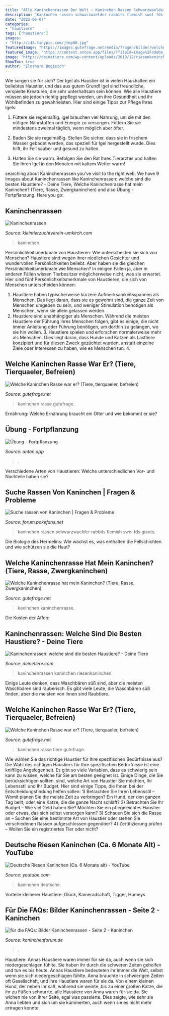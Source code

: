 ```yaml
---
title: "Alle Kaninchenrassen Der Welt ~ Kaninchen Rassen Schwarzwaelder Rabbits Flemish Swol Fds Giants"
description: "Kaninchen rassen schwarzwaelder rabbits flemish swol fds giants"
date: "2022-06-07"
categories:
- "haustiere"
tags: ["haustiere"]
images:
- "http://i48.tinypic.com/jtmp80.jpg"
featuredImage: "https://images.gutefrage.net/media/fragen/bilder/welche-kaninchenrasse-hat-mein-kaninchen/0_full.jpg?v=1493462208000"
featured_image: "https://content.anton.app/files/?fileId=image%2Fadobe_269750952&amp;etag=73b6-64143"
image: "https://deinetiere.com/wp-content/uploads/2019/12/riesenkaninchen.jpg"
ShowToc: true
author: "Eleanore Bogisich"
---
```



Wie sorgen sie für sich?
Der Igel als Haustier ist in vielen Haushalten ein beliebtes Haustier, und das aus gutem Grund! Igel sind freundliche, verspielte Kreaturen, die sehr unterhaltsam sein können. Wie alle Haustiere müssen sie jedoch richtig gepflegt werden, um ihre Gesundheit und ihr Wohlbefinden zu gewährleisten. Hier sind einige Tipps zur Pflege Ihres Igels:
1) Füttere sie regelmäßig. Igel brauchen viel Nahrung, um sie mit den nötigen Nährstoffen und Energie zu versorgen. Füttern Sie sie mindestens zweimal täglich, wenn möglich aber öfter.

2) Baden Sie sie regelmäßig. Stellen Sie sicher, dass sie in frischem Wasser gebadet werden, das speziell für Igel hergestellt wurde. Dies hilft, ihr Fell sauber und gesund zu halten.

3) Halten Sie sie warm. Befolgen Sie den Rat Ihres Tierarztes und halten Sie Ihren Igel in den Monaten mit kaltem Wetter warm!

	

		
searching about Kaninchenrassen you've visit to the right web. We have 9 Images about Kaninchenrassen like Kaninchenrassen: welche sind die besten Haustiere? - Deine Tiere, Welche Kaninchenrasse hat mein Kaninchen? (Tiere, Rasse, Zwergkaninchen) and also Übung - Fortpflanzung. Here you go:
		
    
## Kaninchenrassen

<img loading=lazy src="https://www.kleintierzuchtverein-umkirch.com/s/cc_images/teaserbox_37303081.jpg?t=1416070056" onerror="this.onerror=null;this.src='https://tse2.mm.bing.net/th?id=OIP.tDpHNEIPcBs8GIclmmbytwHaGB&amp;pid=15.1';" alt="Kaninchenrassen">

_Source: kleintierzuchtverein-umkirch.com_

>kaninchen. 

	

Persönlichkeitsmerkmale von Haustieren: Wie unterscheiden sie sich von Menschen?
Haustiere sind wegen ihrer niedlichen Gesichter und wundervollen Persönlichkeiten beliebt. Aber haben sie die gleichen Persönlichkeitsmerkmale wie Menschen? In einigen Fällen ja, aber in anderen Fällen wissen Tierbesitzer möglicherweise nicht, was sie erwartet. Hier sind fünf Persönlichkeitsmerkmale von Haustieren, die sich von Menschen unterscheiden können:
1. Haustiere haben typischerweise kürzere Aufmerksamkeitsspannen als Menschen. Das liegt daran, dass sie es gewohnt sind, die ganze Zeit von Menschen umgeben zu sein, und weniger Stimulation benötigen als Menschen, wenn sie allein gelassen werden.
2. Haustiere sind unabhängiger als Menschen. Während die meisten Haustiere der Führung ihres Menschen folgen, gibt es einige, die nicht immer Anleitung oder Führung benötigen, um dorthin zu gelangen, wo sie hin wollen. 3. Haustiere spielen und erforschen normalerweise mehr als Menschen. Dies liegt daran, dass Hunde und Katzen als Lasttiere konzipiert und für diesen Zweck gezüchtet wurden, anstatt einzelne Ziele oder Interessen zu haben, wie es Menschen tun. 4.

    
## Welche Kaninchen Rasse War Er? (Tiere, Tierquaeler, Befreien)

<img loading=lazy src="https://images.gutefrage.net/media/fragen/bilder/welche-kaninchen-rasse-war-er/0_full.jpg?v=1362212714000" onerror="this.onerror=null;this.src='https://tse4.mm.bing.net/th?id=OIP.oiWwAzDIGrBOFd92LL9UewHaFj&amp;pid=15.1';" alt="Welche Kaninchen Rasse war er? (Tiere, tierquaeler, befreien)">

_Source: gutefrage.net_

>kaninchen rasse gutefrage. 

	

Ernährung: Welche Ernährung braucht ein Otter und wie bekommt er sie?

    
## Übung - Fortpflanzung

<img loading=lazy src="https://content.anton.app/files/?fileId=image%2Fadobe_269750952&amp;etag=73b6-64143" onerror="this.onerror=null;this.src='https://tse3.mm.bing.net/th?id=OIP.c7b3sgcSVHvoucw4jthBZwHaFS&amp;pid=15.1';" alt="Übung - Fortpflanzung">

_Source: anton.app_

>. 

	

Verschiedene Arten von Haustieren: Welche unterschiedlichen Vor- und Nachteile haben sie?

    
## Suche Rassen Von Kaninchen | Fragen &amp; Probleme

<img loading=lazy src="http://media.schwarzwaelder-bote.de/cms_images/swol/nachrichten/lokales/fds/2008/10/kaninchen.jpg" onerror="this.onerror=null;this.src='https://tse1.mm.bing.net/th?id=OIP.FPkU8M03sTFsuQGhiY-nJQAAAA&amp;pid=15.1';" alt="Suche rassen von Kaninchen | Fragen &amp; Probleme">

_Source: forum.pokefans.net_

>kaninchen rassen schwarzwaelder rabbits flemish swol fds giants. 

	

Die Biologie des Hermelins: Wie wächst es, was enthalten die Fellschichten und wie schützen sie die Haut?

    
## Welche Kaninchenrasse Hat Mein Kaninchen? (Tiere, Rasse, Zwergkaninchen)

<img loading=lazy src="https://images.gutefrage.net/media/fragen/bilder/welche-kaninchenrasse-hat-mein-kaninchen/0_full.jpg?v=1493462208000" onerror="this.onerror=null;this.src='https://tse4.mm.bing.net/th?id=OIP.iYP-MquJXDp0B2YtRgKYAQHaHa&amp;pid=15.1';" alt="Welche Kaninchenrasse hat mein Kaninchen? (Tiere, Rasse, Zwergkaninchen)">

_Source: gutefrage.net_

>kaninchen kaninchenrasse. 

	

Die Kosten der Affen:

    
## Kaninchenrassen: Welche Sind Die Besten Haustiere? - Deine Tiere

<img loading=lazy src="https://deinetiere.com/wp-content/uploads/2019/12/riesenkaninchen.jpg" onerror="this.onerror=null;this.src='https://tse2.mm.bing.net/th?id=OIP.Fydz5tTUvnYotCKqmpNCJAHaGH&amp;pid=15.1';" alt="Kaninchenrassen: welche sind die besten Haustiere? - Deine Tiere">

_Source: deinetiere.com_

>kaninchenrassen kaninchen riesenkaninchen. 

	

Einige Leute denken, dass Waschbären süß sind, aber die meisten Waschbären sind räuberisch.
Es gibt viele Leute, die Waschbären süß finden, aber die meisten von ihnen sind Raubtiere.

    
## Welche Kaninchen Rasse War Er? (Tiere, Tierquaeler, Befreien)

<img loading=lazy src="https://images.gutefrage.net/media/fragen/bilder/welche-kaninchen-rasse-war-er/0_original.jpg?v=1362212714000" onerror="this.onerror=null;this.src='https://tse2.mm.bing.net/th?id=OIP.5hRiBI1RJ_VXYKw1TUybjwHaFj&amp;pid=15.1';" alt="Welche Kaninchen Rasse war er? (Tiere, tierquaeler, befreien)">

_Source: gutefrage.net_

>kaninchen rasse tiere gutefrage. 

	

Wie wählen Sie das richtige Haustier für Ihre spezifischen Bedürfnisse aus?
Die Wahl des richtigen Haustiers für Ihre spezifischen Bedürfnisse ist eine knifflige Angelegenheit. Es gibt so viele Variablen, dass es schwierig sein kann zu wissen, welche für Sie am besten geeignet ist. Einige Dinge, die Sie berücksichtigen sollten, sind, welche Art von Haustier Sie möchten, Ihr Lebensstil und Ihr Budget. Hier sind einige Tipps, die Ihnen bei der Entscheidungsfindung helfen sollen: 1) Betrachten Sie Ihren Lebensstil – Womit planen Sie die meiste Zeit zu verbringen? Ein Hund, der den ganzen Tag bellt, oder eine Katze, die die ganze Nacht schläft? 2) Betrachten Sie Ihr Budget – Wie viel Geld haben Sie? Möchten Sie ein pflegeleichtes Haustier oder etwas, das sich selbst versorgen kann? 3) Schauen Sie sich die Rasse an – Suchen Sie eine bestimmte Art von Haustier oder stehen Sie verschiedenen Rassen aufgeschlossen gegenüber? 4) Zertifizierung prüfen – Wollen Sie ein registriertes Tier oder nicht?

    
## Deutsche Riesen Kaninchen (Ca. 6 Monate Alt) - YouTube

<img loading=lazy src="https://i.ytimg.com/vi/33tF4PjdADk/maxresdefault.jpg" onerror="this.onerror=null;this.src='https://tse3.mm.bing.net/th?id=OIP.IRLsU-RaJUJ0HGpP9GrfKgHaEK&amp;pid=15.1';" alt="Deutsche Riesen Kaninchen (Ca. 6 Monate alt) - YouTube">

_Source: youtube.com_

>kaninchen deutsche. 

	

Vorteile kleinerer Haustiere: Glück, Kameradschaft, Tigger, Humeys

    
## Für Die FAQs: Bilder Kaninchenrassen - Seite 2 - Kaninchen

<img loading=lazy src="http://i48.tinypic.com/jtmp80.jpg" onerror="this.onerror=null;this.src='https://tse4.mm.bing.net/th?id=OIP.Us2QGIwtDZz14EvS2x8yAgHaFj&amp;pid=15.1';" alt="für die FAQs: Bilder Kaninchenrassen - Seite 2 - Kaninchen">

_Source: kaninchenforum.de_

>. 

	

Haustiere: Annas Haustiere waren immer für sie da, auch wenn sie sich niedergeschlagen fühlte. Sie haben ihr durch die schweren Zeiten geholfen und tun es bis heute.
Annas Haustiere bedeuteten ihr immer die Welt, selbst wenn sie sich niedergeschlagen fühlte. Anna brauchte in schwierigen Zeiten oft Gesellschaft, und ihre Haustiere waren für sie da. Von einem kleinen Hund, der neben ihr saß, während sie weinte, bis zu einer großen Katze, die ihr zu Füßen schnurrte, alle Haustiere von Anna waren für sie da. Sie wichen nie von ihrer Seite, egal was passierte. Dies zeigte, wie sehr sie Anna liebten und sich um sie kümmerten, auch wenn sie es nicht mehr ertragen konnte.


